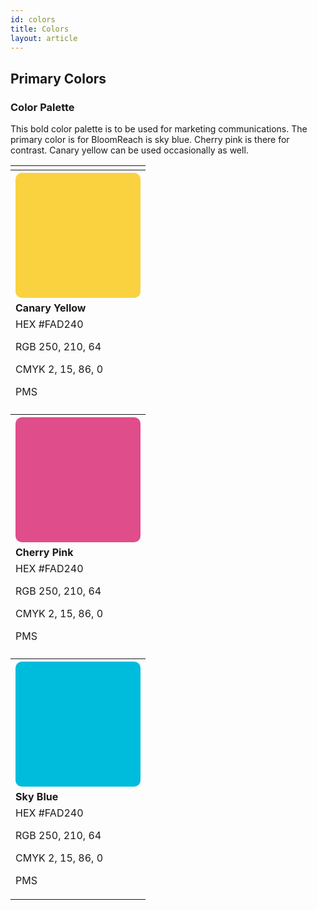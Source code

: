 ```yaml
---
id: colors
title: Colors
layout: article
---
```


## Primary Colors

### Color Palette

This bold color palette is to be used for marketing communications. The primary color is for BloomReach is sky blue. Cherry pink is there for contrast. Canary yellow can be used occasionally as well.

<table>
<tr>

<td>
<tr>
 <th>
  <div style="width:200px; height:200px; background:#FAD240; border-radius:10px"></div>
 </th>
</tr>
 <td>
 <b>Canary Yellow</b>
 </td>
<tr>
 <td>
 HEX
 #FAD240

 RGB
 250, 210, 64

 CMYK
 2, 15, 86, 0

 PMS
 </td>
</tr>
</td>

<td>
<tr>
 <th>
  <div style="width:200px; height:200px; background:#E04D8B; border-radius:10px"></div>
 </th>
</tr>
 <td>
 <b>Cherry Pink</b>
 </td>
<tr>
 <td>
 HEX
 #FAD240

 RGB
 250, 210, 64

 CMYK
 2, 15, 86, 0

 PMS
 </td>
</tr>
</td>

<td>
<tr>
 <th>
  <div style="width:200px; height:200px; background:#00BCDC; border-radius:10px"></div>
 </th>
</tr>
 <td>
 <b>Sky Blue</b>
 </td>
<tr>
 <td>
 HEX
 #FAD240

 RGB
 250, 210, 64

 CMYK
 2, 15, 86, 0

 PMS
 </td>
</tr>
</td>

</tr>
</table>
